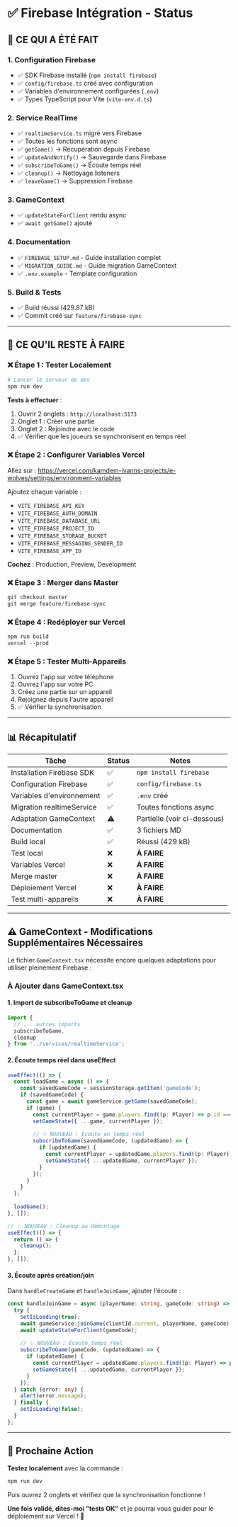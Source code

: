 # ✅ Firebase Intégration - Status

## 🎉 CE QUI A ÉTÉ FAIT

### 1. Configuration Firebase
- ✅ SDK Firebase installé (`npm install firebase`)
- ✅ `config/firebase.ts` créé avec configuration
- ✅ Variables d'environnement configurées (`.env`)
- ✅ Types TypeScript pour Vite (`vite-env.d.ts`)

### 2. Service RealTime
- ✅ `realtimeService.ts` migré vers Firebase
- ✅ Toutes les fonctions sont async
- ✅ `getGame()` → Récupération depuis Firebase
- ✅ `updateAndNotify()` → Sauvegarde dans Firebase
- ✅ `subscribeToGame()` → Écoute temps réel
- ✅ `cleanup()` → Nettoyage listeners
- ✅ `leaveGame()` → Suppression Firebase

### 3. GameContext
- ✅ `updateStateForClient` rendu async
- ✅ `await getGame()` ajouté

### 4. Documentation
- ✅ `FIREBASE_SETUP.md` - Guide installation complet
- ✅ `MIGRATION_GUIDE.md` - Guide migration GameContext
- ✅ `.env.example` - Template configuration

### 5. Build & Tests
- ✅ Build réussi (429.87 kB)
- ✅ Commit créé sur `feature/firebase-sync`

---

## 🔧 CE QU'IL RESTE À FAIRE

### ❌ Étape 1 : Tester Localement

```powershell
# Lancer le serveur de dev
npm run dev
```

**Tests à effectuer** :
1. Ouvrir 2 onglets : `http://localhost:5173`
2. Onglet 1 : Créer une partie
3. Onglet 2 : Rejoindre avec le code
4. ✅ Vérifier que les joueurs se synchronisent en temps réel

### ❌ Étape 2 : Configurer Variables Vercel

Allez sur : https://vercel.com/kamdem-ivanns-projects/e-wolves/settings/environment-variables

Ajoutez chaque variable :
- `VITE_FIREBASE_API_KEY`
- `VITE_FIREBASE_AUTH_DOMAIN`
- `VITE_FIREBASE_DATABASE_URL`
- `VITE_FIREBASE_PROJECT_ID`
- `VITE_FIREBASE_STORAGE_BUCKET`
- `VITE_FIREBASE_MESSAGING_SENDER_ID`
- `VITE_FIREBASE_APP_ID`

**Cochez** : Production, Preview, Development

### ❌ Étape 3 : Merger dans Master

```powershell
git checkout master
git merge feature/firebase-sync
```

### ❌ Étape 4 : Redéployer sur Vercel

```powershell
npm run build
vercel --prod
```

### ❌ Étape 5 : Tester Multi-Appareils

1. Ouvrez l'app sur votre téléphone
2. Ouvrez l'app sur votre PC
3. Créez une partie sur un appareil
4. Rejoignez depuis l'autre appareil
5. ✅ Vérifier la synchronisation

---

## 📊 Récapitulatif

| Tâche | Status | Notes |
|-------|--------|-------|
| Installation Firebase SDK | ✅ | `npm install firebase` |
| Configuration Firebase | ✅ | `config/firebase.ts` |
| Variables d'environnement | ✅ | `.env` créé |
| Migration realtimeService | ✅ | Toutes fonctions async |
| Adaptation GameContext | ⚠️ | Partielle (voir ci-dessous) |
| Documentation | ✅ | 3 fichiers MD |
| Build local | ✅ | Réussi (429 kB) |
| Test local | ❌ | **À FAIRE** |
| Variables Vercel | ❌ | **À FAIRE** |
| Merge master | ❌ | **À FAIRE** |
| Déploiement Vercel | ❌ | **À FAIRE** |
| Test multi-appareils | ❌ | **À FAIRE** |

---

## ⚠️ GameContext - Modifications Supplémentaires Nécessaires

Le fichier `GameContext.tsx` nécessite encore quelques adaptations pour utiliser pleinement Firebase :

### À Ajouter dans GameContext.tsx

#### 1. Import de subscribeToGame et cleanup

```typescript
import { 
  // ... autres imports
  subscribeToGame,
  cleanup
} from '../services/realtimeService';
```

#### 2. Écoute temps réel dans useEffect

```typescript
useEffect(() => {
  const loadGame = async () => {
    const savedGameCode = sessionStorage.getItem('gameCode');
    if (savedGameCode) {
      const game = await gameService.getGame(savedGameCode);
      if (game) {
        const currentPlayer = game.players.find((p: Player) => p.id === clientId.current) || null;
        setGameState({ ...game, currentPlayer });
        
        // ✨ NOUVEAU : Écoute en temps réel
        subscribeToGame(savedGameCode, (updatedGame) => {
          if (updatedGame) {
            const currentPlayer = updatedGame.players.find((p: Player) => p.id === clientId.current) || null;
            setGameState({ ...updatedGame, currentPlayer });
          }
        });
      }
    }
  };
  
  loadGame();
}, []);

// ✨ NOUVEAU : Cleanup au démontage
useEffect(() => {
  return () => {
    cleanup();
  };
}, []);
```

#### 3. Écoute après création/join

Dans `handleCreateGame` et `handleJoinGame`, ajouter l'écoute :

```typescript
const handleJoinGame = async (playerName: string, gameCode: string) => {
  try {
    setIsLoading(true);
    await gameService.joinGame(clientId.current, playerName, gameCode);
    await updateStateForClient(gameCode);
    
    // ✨ NOUVEAU : Écoute temps réel
    subscribeToGame(gameCode, (updatedGame) => {
      if (updatedGame) {
        const currentPlayer = updatedGame.players.find((p: Player) => p.id === clientId.current) || null;
        setGameState({ ...updatedGame, currentPlayer });
      }
    });
  } catch (error: any) {
    alert(error.message);
  } finally {
    setIsLoading(false);
  }
};
```

---

## 🚀 Prochaine Action

**Testez localement** avec la commande :

```powershell
npm run dev
```

Puis ouvrez 2 onglets et vérifiez que la synchronisation fonctionne !

**Une fois validé, dites-moi "tests OK"** et je pourrai vous guider pour le déploiement sur Vercel ! 🎯
